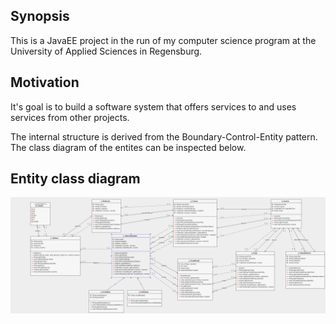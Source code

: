 ## Synopsis

This is a JavaEE project in the run of my computer science program at the University of Applied Sciences in Regensburg.


## Motivation

It's goal is to build a software system that offers services to and uses services from other projects.

The internal structure is derived from the Boundary-Control-Entity pattern. The class diagram of the entites can be inspected below.


## Entity class diagram

![](target/site/courseraUML.png)